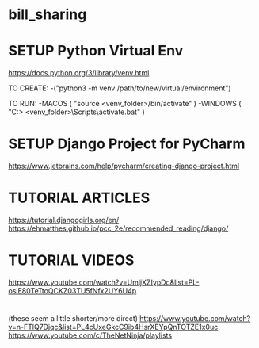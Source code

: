 # bill_sharing

# SETUP Python Virtual Env
https://docs.python.org/3/library/venv.html

  TO CREATE:
  -("python3 -m venv /path/to/new/virtual/environment")

  TO RUN:
  -MACOS ( "source <venv_folder>/bin/activate" )
  -WINDOWS ( "C:\> <venv_folder>\Scripts\activate.bat" )


# SETUP Django Project for PyCharm
https://www.jetbrains.com/help/pycharm/creating-django-project.html

# TUTORIAL ARTICLES
https://tutorial.djangogirls.org/en/
https://ehmatthes.github.io/pcc_2e/recommended_reading/django/
# TUTORIAL VIDEOS
https://www.youtube.com/watch?v=UmljXZIypDc&list=PL-osiE80TeTtoQCKZ03TU5fNfx2UY6U4p
#
(these seem a little shorter/more direct)
https://www.youtube.com/watch?v=n-FTlQ7Djqc&list=PL4cUxeGkcC9ib4HsrXEYpQnTOTZE1x0uc
https://www.youtube.com/c/TheNetNinja/playlists

